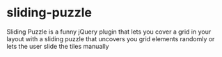 # sliding-puzzle
Sliding Puzzle is a funny jQuery plugin that lets you cover a grid in your layout with a sliding puzzle that uncovers you grid elements randomly or lets the user slide the tiles manually
